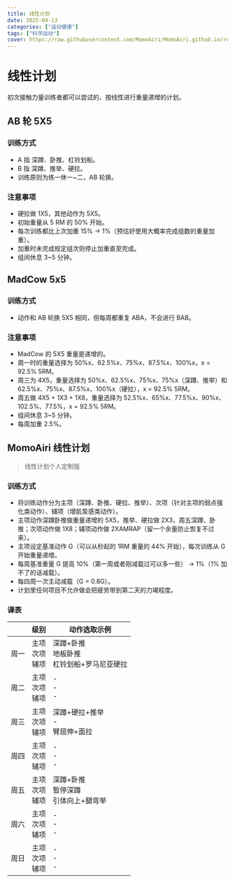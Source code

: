 ```yaml
---
title: 线性计划
date: 2025-04-13
categories: ["运动健康"]
tags: ["科学运动"]
cover: https://raw.githubusercontent.com/MomoAiri/MomoAiri.github.io/refs/heads/dev/resource/%E3%83%97%E3%83%AD%E3%82%B8%E3%82%A7%E3%82%AF%E3%83%88%E3%82%BB%E3%82%AB%E3%82%A4%20%E3%82%AB%E3%83%A9%E3%83%95%E3%83%AB%E3%82%B9%E3%83%86%E3%83%BC%E3%82%B8%EF%BC%81%20feat.%20%E5%88%9D%E9%9F%B3%E3%83%9F%E3%82%AF/1057b.webp
---
```


<!--more-->

# 线性计划

初次接触力量训练者都可以尝试的、按线性进行重量递增的计划。

## AB 轮 5X5

### 训练方式

- A 指 深蹲、卧推、杠铃划船。
- B 指 深蹲、推举、硬拉。
- 训练原则为练一休一~二，AB 轮换。

### 注意事项

- 硬拉做 1X5，其他动作为 5X5。
- 初始重量从 5 RM 的 50% 开始。
- 每次训练都比上次加重 15% -> 1%（预估好使用大概率完成组数的重量加重）。
- 加重时未完成规定组次则停止加重直至完成。
- 组间休息 3~5 分钟。

## MadCow 5x5

### 训练方式

- 动作和 AB 轮换 5X5 相同，但每周都重复 ABA，不会进行 BAB。

### 注意事项

- MadCow 的 5X5 重量是递增的。
- 周一时的重量选择为 50%x、62.5%x、75%x、87.5%x、100%x，x = 92.5% 5RM。
- 周三为 4X5，重量选择为 50%x、62.5%x、75%x、75%x（深蹲、推举）和 62.5%x、75%x、87.5%x、100%x（硬拉），x = 92.5% 5RM。
- 周五做 4X5 + 1X3 + 1X8，重量选择为 52.5%x、65%x、77.5%x、90%x、102.5%、77.5%，x = 92.5% 5RM。
- 组间休息 3~5 分钟。
- 每周加重 2.5%。

## MomoAiri 线性计划

> 线性计划个人定制版

### 训练方式

- 将训练动作分为主项（深蹲、卧推、硬拉、推举）、次项（针对主项的弱点强化类动作）、辅项（增肌泵感类动作）。
- 主项动作深蹲卧推做重量递增的 5X5，推举、硬拉做 2X3，周五深蹲、卧推；次项动作做 1X8；辅项动作做 2XAMRAP（留一个余量防止恢复不过来）。
- 主项设定基准动作 G（可以从秒起的 1RM 重量的 44% 开始），每次训练从 G 开始重量递增。
- 每周基准重量 G 提高 10%（第一周或者刚减载过可以多一些） -> 1%（1% 加不了的话减载）。
- 每四周一次主动减载（G = 0.8G）。
- 计划里任何项目不允许做会把疲劳带到第二天的力竭程度。

### 课表

|      | 级别 | 动作选取示例 |
| - | - | - |
| 周一 | 主项<br>次项<br>辅项 | 深蹲+卧推<br>地板卧推<br>杠铃划船+罗马尼亚硬拉 |
| 周二 | 主项<br>次项<br>辅项 | -<br>-<br>- |
| 周三 | 主项<br>次项<br>辅项 | 深蹲+硬拉+推举<br>-<br>臂屈伸+面拉 |
| 周四 | 主项<br>次项<br>辅项 | -<br>-<br>- |
| 周五 | 主项<br>次项<br>辅项 | 深蹲+卧推<br>暂停深蹲<br>引体向上+腿弯举 |
| 周六 | 主项<br>次项<br>辅项 | -<br>-<br>- |
| 周日 | 主项<br>次项<br>辅项 | -<br>-<br>- |
